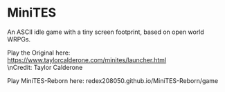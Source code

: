 # MiniTES
An ASCII idle game with a tiny screen footprint, based on open world WRPGs.

Play the Original here: https://www.taylorcalderone.com/minites/launcher.html	
\nCredit: Taylor Calderone

Play MiniTES-Reborn here: redex208050.github.io/MiniTES-Reborn/game

